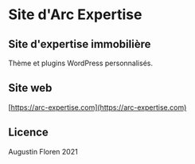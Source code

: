 # Site d'Arc Expertise

## Site d'expertise immobilière

Thème et plugins WordPress personnalisés.

## Site web

[https://arc-expertise.com](https://arc-expertise.com)

## Licence

Augustin Floren 2021
